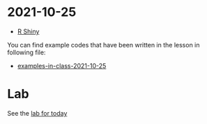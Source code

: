# 2021-10-25

- [R Shiny](../course-content/shiny.md)


You can find example codes that have been written in the lesson in following file:
 - [examples-in-class-2021-10-25](examples-in-class-2021-10-25.7z)

# Lab

See the [lab for today](Lab-2021-10-19-RMarkdown.md.md)